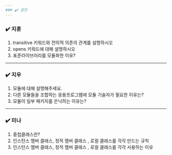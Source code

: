 ```yaml
---
### ✔️ 광민
---
```


### ✔️ 지훈
1. transitive 키워드와 전의적 의존의 관계를 설명하시오
2. opens 키워드에 대해 설명하시오
3. 표준라이브러리를 모듈화한 이유?
---

### ✔️ 지우

1. 모듈에 대해 설명해주세요.
2. 다른 모듈들을 조합하는 응용프로그램에 모듈 기술자가 필요한 이유는?
3. 모듈이 일부 패키지를 은닉하는 이유는?

---

### ✔️ 미나
1. 중첩클래스란?
2. 인스턴스 멤버 클래스, 정적 멤버 클래스 , 로컬 클래스를 각각 만드는 규칙
3. 인스턴스 멤버 클래스, 정적 멤버 클래스 , 로컬 클래스를 각각 사용하는 이유
